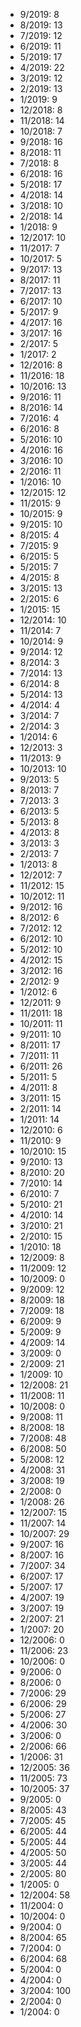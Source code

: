*  9/2019: 8
*  8/2019: 13
*  7/2019: 12
*  6/2019: 11
*  5/2019: 17
*  4/2019: 22
*  3/2019: 12
*  2/2019: 13
*  1/2019: 9
*  12/2018: 8
*  11/2018: 14
*  10/2018: 7
*  9/2018: 16
*  8/2018: 11
*  7/2018: 8
*  6/2018: 16
*  5/2018: 17
*  4/2018: 14
*  3/2018: 10
*  2/2018: 14
*  1/2018: 9
*  12/2017: 10
*  11/2017: 7
*  10/2017: 5
*  9/2017: 13
*  8/2017: 11
*  7/2017: 13
*  6/2017: 10
*  5/2017: 9
*  4/2017: 16
*  3/2017: 16
*  2/2017: 5
*  1/2017: 2
*  12/2016: 8
*  11/2016: 18
*  10/2016: 13
*  9/2016: 11
*  8/2016: 14
*  7/2016: 4
*  6/2016: 8
*  5/2016: 10
*  4/2016: 16
*  3/2016: 10
*  2/2016: 11
*  1/2016: 10
*  12/2015: 12
*  11/2015: 9
*  10/2015: 9
*  9/2015: 10
*  8/2015: 4
*  7/2015: 9
*  6/2015: 5
*  5/2015: 7
*  4/2015: 8
*  3/2015: 13
*  2/2015: 6
*  1/2015: 15
*  12/2014: 10
*  11/2014: 7
*  10/2014: 9
*  9/2014: 12
*  8/2014: 3
*  7/2014: 13
*  6/2014: 8
*  5/2014: 13
*  4/2014: 4
*  3/2014: 7
*  2/2014: 3
*  1/2014: 6
*  12/2013: 3
*  11/2013: 9
*  10/2013: 10
*  9/2013: 5
*  8/2013: 7
*  7/2013: 3
*  6/2013: 5
*  5/2013: 8
*  4/2013: 8
*  3/2013: 3
*  2/2013: 7
*  1/2013: 8
*  12/2012: 7
*  11/2012: 15
*  10/2012: 11
*  9/2012: 16
*  8/2012: 6
*  7/2012: 12
*  6/2012: 10
*  5/2012: 10
*  4/2012: 15
*  3/2012: 16
*  2/2012: 9
*  1/2012: 6
*  12/2011: 9
*  11/2011: 18
*  10/2011: 11
*  9/2011: 10
*  8/2011: 17
*  7/2011: 11
*  6/2011: 26
*  5/2011: 5
*  4/2011: 8
*  3/2011: 15
*  2/2011: 14
*  1/2011: 14
*  12/2010: 6
*  11/2010: 9
*  10/2010: 15
*  9/2010: 13
*  8/2010: 20
*  7/2010: 14
*  6/2010: 7
*  5/2010: 21
*  4/2010: 14
*  3/2010: 21
*  2/2010: 15
*  1/2010: 18
*  12/2009: 8
*  11/2009: 12
*  10/2009: 0
*  9/2009: 12
*  8/2009: 18
*  7/2009: 18
*  6/2009: 9
*  5/2009: 9
*  4/2009: 14
*  3/2009: 0
*  2/2009: 21
*  1/2009: 10
*  12/2008: 21
*  11/2008: 11
*  10/2008: 0
*  9/2008: 11
*  8/2008: 18
*  7/2008: 48
*  6/2008: 50
*  5/2008: 12
*  4/2008: 31
*  3/2008: 19
*  2/2008: 0
*  1/2008: 26
*  12/2007: 15
*  11/2007: 14
*  10/2007: 29
*  9/2007: 16
*  8/2007: 16
*  7/2007: 34
*  6/2007: 17
*  5/2007: 17
*  4/2007: 19
*  3/2007: 19
*  2/2007: 21
*  1/2007: 20
*  12/2006: 0
*  11/2006: 23
*  10/2006: 0
*  9/2006: 0
*  8/2006: 0
*  7/2006: 29
*  6/2006: 29
*  5/2006: 27
*  4/2006: 30
*  3/2006: 0
*  2/2006: 66
*  1/2006: 31
*  12/2005: 36
*  11/2005: 73
*  10/2005: 37
*  9/2005: 0
*  8/2005: 43
*  7/2005: 45
*  6/2005: 44
*  5/2005: 44
*  4/2005: 50
*  3/2005: 44
*  2/2005: 80
*  1/2005: 0
*  12/2004: 58
*  11/2004: 0
*  10/2004: 0
*  9/2004: 0
*  8/2004: 65
*  7/2004: 0
*  6/2004: 68
*  5/2004: 0
*  4/2004: 0
*  3/2004: 100
*  2/2004: 0
*  1/2004: 0